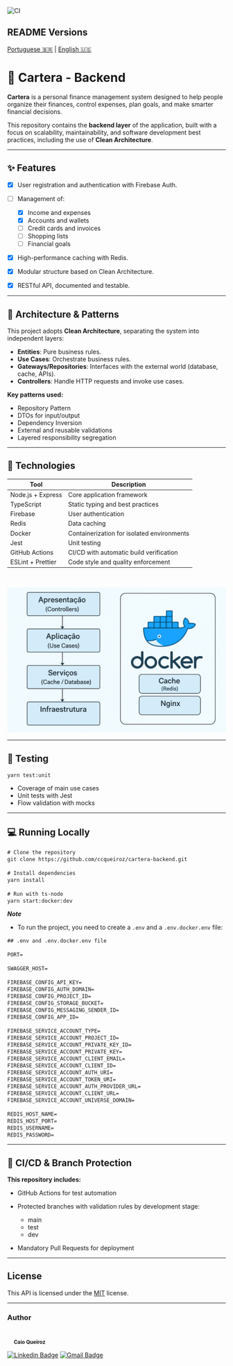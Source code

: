 ![CI](https://github.com/ccqueiroz/cartera-backend/actions/workflows/ci-cd.yml/badge.svg?branch=dev)

## README Versions

[Portuguese 🇧🇷](https://github.com/ccqueiroz/cartera-backend/blob/main/README.md) | [English 🇺🇸](https://github.com/ccqueiroz/cartera-backend/blob/main/README-en.md)

# 💼 Cartera - Backend

**Cartera** is a personal finance management system designed to help people organize their finances, control expenses, plan goals, and make smarter financial decisions.

This repository contains the **backend layer** of the application, built with a focus on scalability, maintainability, and software development best practices, including the use of **Clean Architecture**.

---

## ✨ Features

- [x] User registration and authentication with Firebase Auth.
- [ ] Management of:

  - [x] Income and expenses
  - [x] Accounts and wallets
  - [ ] Credit cards and invoices
  - [ ] Shopping lists
  - [ ] Financial goals

- [x] High-performance caching with Redis.
- [x] Modular structure based on Clean Architecture.
- [x] RESTful API, documented and testable.

---

## 🧬 Architecture & Patterns

This project adopts **Clean Architecture**, separating the system into independent layers:

- **Entities**: Pure business rules.
- **Use Cases**: Orchestrate business rules.
- **Gateways/Repositories**: Interfaces with the external world (database, cache, APIs).
- **Controllers**: Handle HTTP requests and invoke use cases.

**Key patterns used:**

- Repository Pattern
- DTOs for input/output
- Dependency Inversion
- External and reusable validations
- Layered responsibility segregation

---

## 🚀 Technologies

| Tool              | Description                                |
| ----------------- | ------------------------------------------ |
| Node.js + Express | Core application framework                 |
| TypeScript        | Static typing and best practices           |
| Firebase          | User authentication                        |
| Redis             | Data caching                               |
| Docker            | Containerization for isolated environments |
| Jest              | Unit testing                               |
| GitHub Actions    | CI/CD with automatic build verification    |
| ESLint + Prettier | Code style and quality enforcement         |

<br/>

![Architecture](https://github.com/ccqueiroz/cartera-backend/blob/dev/assets/images/fluxo-arquitetura-cartera.png 'Architecture')

---

## 🧪 Testing

```
yarn test:unit
```

- Coverage of main use cases
- Unit tests with Jest
- Flow validation with mocks

---

## 💻 Running Locally

```
# Clone the repository
git clone https://github.com/ccqueiroz/cartera-backend.git

# Install dependencies
yarn install

# Run with ts-node
yarn start:docker:dev
```

**_Note_**

- To run the project, you need to create a `.env` and a `.env.docker.env` file:

```
## .env and .env.docker.env file

PORT=

SWAGGER_HOST=

FIREBASE_CONFIG_API_KEY=
FIREBASE_CONFIG_AUTH_DOMAIN=
FIREBASE_CONFIG_PROJECT_ID=
FIREBASE_CONFIG_STORAGE_BUCKET=
FIREBASE_CONFIG_MESSAGING_SENDER_ID=
FIREBASE_CONFIG_APP_ID=

FIREBASE_SERVICE_ACCOUNT_TYPE=
FIREBASE_SERVICE_ACCOUNT_PROJECT_ID=
FIREBASE_SERVICE_ACCOUNT_PRIVATE_KEY_ID=
FIREBASE_SERVICE_ACCOUNT_PRIVATE_KEY=
FIREBASE_SERVICE_ACCOUNT_CLIENT_EMAIL=
FIREBASE_SERVICE_ACCOUNT_CLIENT_ID=
FIREBASE_SERVICE_ACCOUNT_AUTH_URI=
FIREBASE_SERVICE_ACCOUNT_TOKEN_URI=
FIREBASE_SERVICE_ACCOUNT_AUTH_PROVIDER_URL=
FIREBASE_SERVICE_ACCOUNT_CLIENT_URL=
FIREBASE_SERVICE_ACCOUNT_UNIVERSE_DOMAIN=

REDIS_HOST_NAME=
REDIS_HOST_PORT=
REDIS_USERNAME=
REDIS_PASSWORD=
```

---

## 🔐 CI/CD & Branch Protection

**This repository includes:**

- GitHub Actions for test automation
- Protected branches with validation rules by development stage:

  - main
  - test
  - dev

- Mandatory Pull Requests for deployment

---

## License

This API is licensed under the [MIT](./LICENSE) license.

---

### Author

<div style="margin-top: 15px; margin-bottom: 5px;">
    <img style="border-radius: 50%;" src="https://github.com/ccqueiroz.png" width="100px;" alt=""/>
    <br />
    <sub style="margin-left: 15px">
        <b>Caio Queiroz</b>
    </sub>
</div>

[![Linkedin Badge](https://img.shields.io/badge/-Caio%20Queiroz-blue?style=flat-square&logo=Linkedin&logoColor=white&link=https://www.linkedin.com/in/caio-queiroz-83846399/)](https://www.linkedin.com/in/caio-queiroz-83846399/)
[![Gmail Badge](https://img.shields.io/badge/-caio.cezar.dequeiroz@gmail.com-c14438?style=flat-square&logo=Gmail&logoColor=white&link=mailto:caio.cezar.dequeiroz@gmail.com)](mailto:caio.cezar.dequeiroz@gmail.com)
